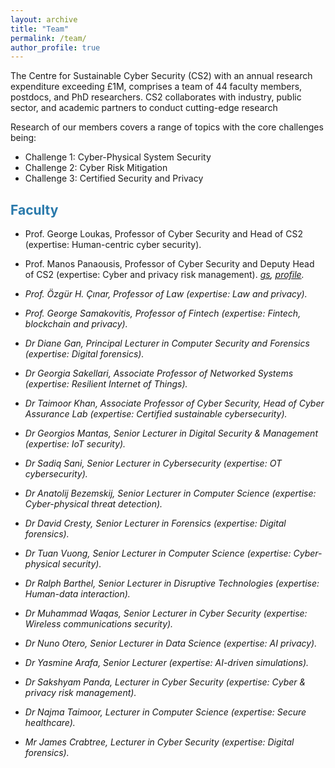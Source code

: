 ```yaml
---
layout: archive
title: "Team"
permalink: /team/
author_profile: true
---
```


The Centre for Sustainable Cyber Security (CS2) with an annual research expenditure exceeding £1M, comprises a team of 44 faculty members, postdocs, and PhD researchers. CS2 collaborates with industry, public sector, and academic partners to conduct cutting-edge research 

Research of our members covers a range of topics with the core challenges being:
* Challenge 1: Cyber-Physical System Security
* Challenge 2: Cyber Risk Mitigation
* Challenge 3: Certified Security and Privacy

## <span style="color:#2979ab;">Faculty</span> 

- Prof. George Loukas, Professor of Cyber Security and Head of CS2 (expertise: Human-centric cyber security).

- Prof. Manos Panaousis, Professor of Cyber Security and Deputy Head of CS2 (expertise: Cyber and privacy risk management).
<i class="ai ai-google-scholar">[gs](https://scholar.google.com/citations?user=FRwRt24AAAAJ&hl=en&oi=ao), [profile](https://www.gre.ac.uk/people/rep/faculty-of-engineering-and-science/manos-panaousis). 

- Prof. Özgür H. Çınar, Professor of Law (expertise: Law and privacy). 

- Prof. George Samakovitis, Professor of Fintech (expertise: Fintech, blockchain and privacy). 

- Dr Diane Gan, Principal Lecturer in Computer Security and Forensics (expertise: Digital forensics). 
<!-- <i class="ai ai-google-scholar">[gs](https://scholar.google.com/citations?user=AiwNvmUAAAAJ&hl=en&oi=ao), [profile](https://www.gre.ac.uk/people/rep/faculty-of-engineering-and-science/diane-gan).  -->

- Dr Georgia Sakellari, Associate Professor of Networked Systems (expertise: Resilient Internet of Things). 
<!-- <i class="ai ai-google-scholar">[gs](https://scholar.google.com/citations?user=LEShwBYAAAAJ&hl=en&oi=ao), [profile](https://www.gre.ac.uk/people/rep/faculty-of-engineering-and-science/georgia-sakellari).  -->

- Dr Taimoor Khan, Associate Professor of Cyber Security, Head of Cyber Assurance Lab (expertise: Certified sustainable cybersecurity). 
<!-- <i class="ai ai-google-scholar">[gs](https://scholar.google.com/citations?user=maVZheoAAAAJ&hl=en&oi=ao), [profile](https://www.gre.ac.uk/people/rep/faculty-of-engineering-and-science/muhammad-taimoor-khan). -->

- Dr Georgios Mantas, Senior Lecturer in Digital Security & Management (expertise: IoT security). 
<!-- <i class="ai ai-google-scholar">[gs](https://scholar.google.com/citations?hl=en&user=yUlhSfQAAAAJ&view_op=list_works&sortby=pubdate), [profile](https://www.gre.ac.uk/people/rep/faculty-of-engineering-and-science/georgios-mantas).  -->

- Dr Sadiq Sani, Senior Lecturer in Cybersecurity (expertise: OT cybersecurity). 
  <!-- <i class="ai ai-google-scholar">[gs](https://scholar.google.com/citations?hl=en&user=4mxGXzoAAAAJ&view_op=list_works&sortby=pubdate), [profile](https://www.gre.ac.uk/people/rep/faculty-of-engineering-and-science/dr-sadiq-sani). -->

- Dr Anatolij Bezemskij, Senior Lecturer in Computer Science (expertise: Cyber-physical threat detection).
<!-- <i class="ai ai-google-scholar">[gs](https://scholar.google.com/citations?user=POdWFs8AAAAJ&hl=en&oi=ao). -->

- Dr David Cresty, Senior Lecturer in Forensics (expertise: Digital forensics).
<!-- <i class="ai ai-google-scholar">[gs](https://scholar.google.com/citations?user=OuEvcD4AAAAJ&hl=en&oi=ao).  -->

- Dr Tuan Vuong, Senior Lecturer in Computer Science (expertise: Cyber-physical security).
<!-- [profile](https://www.gre.ac.uk/people/rep/faculty-of-engineering-and-science/tuan-vuong). -->

- Dr Ralph Barthel, Senior Lecturer in Disruptive Technologies (expertise: Human-data interaction).
<!-- <i class="ai ai-google-scholar">[gs](https://scholar.google.co.uk/citations?hl=en&user=vK-SmvwAAAAJ&view_op=list_works&sortby=pubdate).  -->

- Dr Muhammad Waqas, Senior Lecturer in Cyber Security (expertise: Wireless communications security).

- Dr Nuno Otero, Senior Lecturer in Data Science (expertise: AI privacy).

- Dr Yasmine Arafa, Senior Lecturer (expertise: AI-driven simulations).

- Dr Sakshyam Panda, Lecturer in Cyber Security (expertise: Cyber & privacy risk management). 

- Dr Najma Taimoor, Lecturer in Computer Science (expertise: Secure healthcare). 

- Mr James Crabtree, Lecturer in Cyber Security (expertise: Digital forensics).

<!-- <div style="background-color: #CCE5FF; padding: 10px; border-radius: 5px; display: inline-block; box-shadow: inset 0 0 0 1px #0066CC;">
The following sections are currently being updated.
</div>

## <span style="color:#2979ab;">Postdoctoral Researchers</span>  

### Current
- Dr Sakshyam Panda - Privacy risk quantification of AI, Horizon Europe TANGO. 
- Dr Hsueh-Ju (Eddy) Chen - Security for AI-driven domestic life, EPSRC CHAI.
- Dr William Oliff - Tracking and occupancy detection, H2020 RESCUER (previously in H2020 C4IIoT).

### Previous
- Dr Caxton Okoh - Researcher in Cyber risk optimisation, H2020 CUREX.
- Dr Ijaz Ahmed – Model-based resilient ecommerce ecosystem, H2020 ENSURESEC.
- Dr Areeg Samir – AI-based security monitoring of ecommerce ecosystem, H2020 ENSURESEC.
- Dr Xing Liang –  Explainable security of ecommerce ecosystem, H2020 ENSURESEC.

## <span style="color:#2979ab;">PhD students (doctoral researchers)</span> 
### Current
- Dennis Ivory - Human-as-a-security-sensor in the Internet of Things
- William Oliff - Context-enhanced indoor localisation, tracking and occupancy detection
- Blessing Odeleye - Cyber security of VR environments
- Emily Parsons - Cyber risk management in IoT
- Lal Akhter - Model-based Software Security Assurance
- Claire Stretch - Cyber Risk Optimisation for Small Businesses.

### Alumni
- Ali Jaddoa(2018-2022), Multi-Criteria decision support for energy-efficient IoT edge computing offloading. 
- Antonia Nisioti (2022), Supporting the optimal investigation of multi-stage cyber attacks. 
- Terry Brett (2021) Understanding contagion spreading processes of cyber security threats through social networks.
- Anatolij Bezemskij (2017) Detecting cyber-physical threats against autonomous robotic systems in routine missions. 
- Tuan Phan Vuong (2017) Cyber-physical intrusion detection for robotic vehicles. 
- David Chadwick (2016) Defining a formal model of edutainment that enhances the learning of cyber security subjects by higher education students.
- Ryan John Heartfield (2017) Utilising the concept of human-as-a-security-sensor for detecting semantic social engineering attacks. 
- Darren Hurley-Smith (2015) Virtual closed networks: optimised security for autonomous MANETs. 
- Robert David Sparrow (2018) A novel approach to symmetric cryptographic secured communication links for real-time teleoperation and telemetry. 
- Khurram Shahzad (2015) An investigation of mechanisms to mitigate zero-day computer worms within computer networks. 
- Muhammad Aminu Ahmad (2017) An investigation of network countermeasure against fast self-propagating malware. 
- Xiaoyi Zhou (2012) Information security based on temporal order and ergodic matrix.
- Andrew A. Adekunle (2012) Design and analysis of light-weight symmetric cryptographic frameworks and constructs for secure packet mode wireless communication. 

## <span style="color:#2979ab;">Research Assistants</span> 

### Current
- Kevin Luu, Junior Research Developer (Inertial Based Localisation).
- Rytis Venslovas, Junior Research Developer (Data Sharing Orchestration).
- Harry Whitby, Researcher, H2020 RESCUER. 

### Previous
- Cameron Noakes (2022) - Researcher in Applications of MITRE ATT&CK framework, H2020 CUREX.
- Emma Scott (2021) - Researcher in Security for AI-enabled smart homes, EPSRC CHAI. 
- Andreea Firoozbakht (2021-22) - Researcher in Security economics of connected places.
- Claire Stretch (2020-21) - Researcher in Trustworthiness for smart grid infrastructures, H2020 CUREX, NCSC MERIT.
- Kokulan Natkunam (2020-21) - Researcher in Cyber risk optimisation, H2020 CUREX, NCSC MERIT.
- Harry Whitby (2021-22) – Researcher in H2020 ENSURESEC and EUNOMIA.
- William Philips  – Researcher in Runtime Security Monitoring, H2020 ENSURESEC.
- Harsh Patel – Researcher in AI-based Security Monitoring, H2020 ENSURESEC.
- Aditya Rajput – Researcher in AI-based Security Monitoring, H2020 ENSURESEC.
- Asma Saleem – Researcher in Model-based resilient ecommerce ecosystem, H2020 ENSURESEC.
- Sagar Samala – Researcher in Design-time security of ecommerce applications, H2020 ENSURESEC.
- Vikalp Jaiswal – Researcher in Digital rights and their protection, ExMachina.
- Rohan Kathpal (2018) - Junior Software developer in Edge Computing.
- Alexandru Aurescu (2018) - Junior Software developer in Edge Computing.
  -->


<!-- ## <span style="color:#2979ab;">Faculty</span> 

{% for member in site.data.team %}
  <hr>
  <div class="team-member">
    <img src="{{ member.image }}" alt="{{ member.name }}">
    <h3>{{ member.name }}</h3>
    <p>{{ member.role }}</p>
    <p>{{ member.bio }}</p>
    {% if member.google_scholar %}
      <a href="{{ member.google_scholar }}"><i class="ai ai-google-scholar"></i></a>
    {% endif %}
     {% if member.www %}
      <a href="{{ member.www }}">www</a>
    {% endif %}
    {% if member.linkedin %}
      <a href="{{ member.linkedin }}"><i class="fab fa-linkedin"></i></a>
    {% endif %}
    {% if member.twitter %}
      <a href="https://twitter.com/{{ member.twitter }}"><i class="fab fa-twitter"></i></a>
    {% endif %}
    {% if member.email %}
      <a href="mailto:{{ member.email }}"><i class="far fa-envelope"></i></a>
    {% endif %}
  </div>
{% endfor %}
 -->